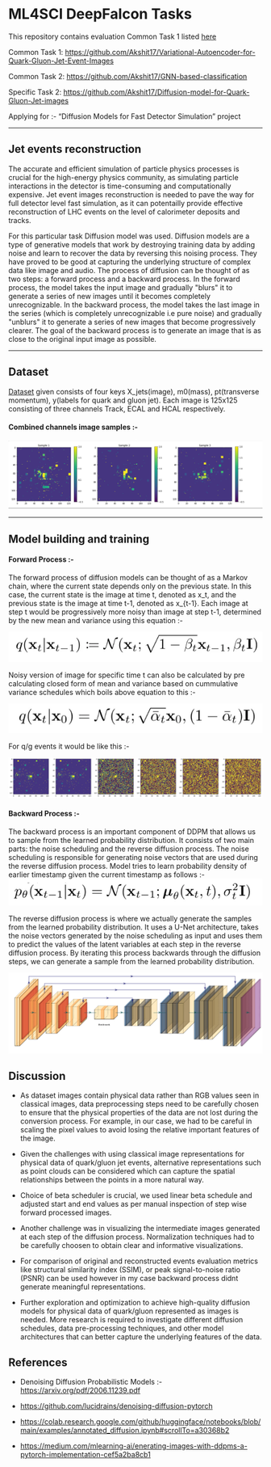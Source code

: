 # ML4SCI DeepFalcon Tasks

This repository contains evaluation Common Task 1 listed [here](https://docs.google.com/document/d/1bwRaHc0IYIcFOokMcW-mYJv2i24iP1mm08ALTSyQ4EI/edit#)

Common Task 1: https://github.com/Akshit17/Variational-Autoencoder-for-Quark-Gluon-Jet-Event-Images

Common Task 2:  https://github.com/Akshit17/GNN-based-classification

Specific Task 2: https://github.com/Akshit17/Diffusion-model-for-Quark-Gluon-Jet-images

Applying for :- “Diffusion Models for Fast Detector Simulation” project

---
## Jet events reconstruction

The accurate and efficient simulation of particle physics processes is crucial for the high-energy physics community, as simulating particle interactions in the detector is time-consuming and computationally expensive.  Jet event images reconstruction is needed to pave the way for full detector level fast simulation, as it can potentailly provide effective reconstruction of LHC events on the level of calorimeter deposits and tracks. 

For this particular task Diffusion model was used. Diffusion models are a type of generative models that work by destroying training data by adding noise and learn to recover the data by reversing this noising process. They have proved to be good at capturing the underlying structure of complex data like image and audio. The process of diffusion can be thought of as two steps: a forward process and a backward process. In the forward process, the model takes the input image and gradually "blurs" it to generate a series of new images until it becomes completely unrecognizable. In the backward process, the model takes the last image in the series (which is completely unrecognizable i.e pure noise) and gradually "unblurs" it to generate a series of new images that become progressively clearer. The goal of the backward process is to generate an image that is as close to the original input image as possible. 

---
## Dataset
[Dataset](https://drive.google.com/file/d/1WO2K-SfU2dntGU4Bb3IYBp9Rh7rtTYEr/view?usp=sharing) given consists of four keys X_jets(image), m0(mass), pt(transverse momentum), y(labels for quark and gluon jet). 
Each image is 125x125 consisting of three channels Track, ECAL and HCAL respectively.

#### Combined channels image samples :-
![Combined channels samples](https://github.com/Akshit17/Variational-Autoencoder-for-Quark-Gluon-Jet-Event-Images/blob/master/assets/Combined_3channels_Samples.PNG?raw=true)

---

## Model building and training

#### Forward Process :-

The forward process of diffusion models can be thought of as a Markov chain, where the current state depends only on the previous state. In this case, the current state is the image at time t, denoted as x_t, and the previous state is the image at time t-1, denoted as x_{t-1}. Each image at step t would be progressively more noisy than image at step t-1, determined by the new mean and variance using this equation :-  

![t-1_image](./assets/forward_process_t-1_eqn.PNG?raw=true)

Noisy version of image for specific time t can also be calculated by pre calculating closed form of mean and variance based on cummulative variance schedules which boils above equation to this :-

![image](./assets/forward_process_eqn.PNG?raw=true)

For q/g events it would be like this :-

![forward process sample images](https://github.com/Akshit17/Diffusion-model-for-Quark-Gluon-Jet-images/blob/master/assets/forward%20process.PNG?raw=true)

#### Backward Process :-

The backward process is an important component of DDPM that allows us to sample from the learned probability distribution. It consists of two main parts: the noise scheduling and the reverse diffusion process. The noise scheduling is responsible for generating noise vectors that are used during the reverse diffusion process. 
Model tries to learn probability density of earlier timestamp given the current timestamp as follows :-
![](./assets/backward_process_eqn.PNG?raw=true)

The reverse diffusion process is where we actually generate the samples from the learned probability distribution. It uses a U-Net architecture, takes the noise vectors generated by the noise scheduling as input and uses them to predict the values of the latent variables at each step in the reverse diffusion process. By iterating this process backwards through the diffusion steps, we can generate a sample from the learned probability distribution.

![UNET](./assets/unet_ARCH.png?raw=true)

## Discussion

* As dataset images contain physical data rather than RGB values seen in classical images, data preprocessing steps need to be carefully chosen to ensure that the physical properties of the data are not lost during the conversion process. For example, in our case, we had to be careful in scaling the pixel values to avoid losing the relative important features of the image.

*  Given the challenges with using classical image representations for physical data of quark/gluon jet events, alternative representations such as point clouds can be considered which can capture the spatial relationships between the points in a more natural way. 

*  Choice of beta scheduler is crucial, we used linear beta schedule and adjusted start and end values as per manual inspection of step wise forward processed images.

*  Another challenge was in visualizing the intermediate images generated at each step of the diffusion process. Normalization techniques had to be carefully choosen to obtain clear and informative visualizations.

*  For comparison of original and reconstructed events evaluation metrics like structural similarity index (SSIM), or peak signal-to-noise ratio (PSNR) can be used however in my case backward process didnt generate meaningful representations.

*  Further exploration and optimization to achieve high-quality diffusion models for physical data of quark/gluon represented as images is needed. More research is required to investigate different diffusion schedules, data pre-processing techniques, and other model architectures that can better capture the underlying features of the data.

## References

* Denoising Diffusion Probabilistic Models :- https://arxiv.org/pdf/2006.11239.pdf

*  https://github.com/lucidrains/denoising-diffusion-pytorch

*  https://colab.research.google.com/github/huggingface/notebooks/blob/main/examples/annotated_diffusion.ipynb#scrollTo=a30368b2

*  https://medium.com/mlearning-ai/enerating-images-with-ddpms-a-pytorch-implementation-cef5a2ba8cb1



